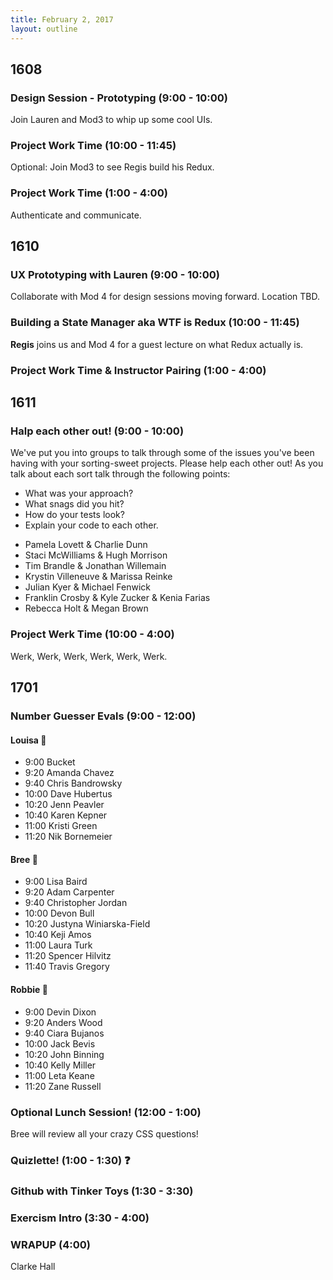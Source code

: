 ```yaml
---
title: February 2, 2017
layout: outline
---
```


## 1608

### Design Session - Prototyping (9:00 - 10:00)
Join Lauren and Mod3 to whip up some cool UIs.

### Project Work Time (10:00 - 11:45)
Optional: Join Mod3 to see Regis build his Redux.

### Project Work Time (1:00 - 4:00)
Authenticate and communicate.

## 1610

### UX Prototyping with Lauren (9:00 - 10:00)
Collaborate with Mod 4 for design sessions moving forward. Location TBD.

### Building a State Manager aka WTF is Redux (10:00 - 11:45)
**Regis** joins us and Mod 4 for a guest lecture on what Redux actually is.  

### Project Work Time & Instructor Pairing (1:00 - 4:00)

## 1611

### Halp each other out! (9:00 - 10:00)

We've put you into groups to talk through some of the issues you've been having with your sorting-sweet projects. Please help each other out!
As you talk about each sort talk through the following points:

  - What was your approach?
  - What snags did you hit?
  - How do your tests look?
  - Explain your code to each other. 

* Pamela Lovett & Charlie Dunn
* Staci McWilliams & Hugh Morrison
* Tim Brandle & Jonathan Willemain
* Krystin Villeneuve & Marissa Reinke
* Julian Kyer & Michael Fenwick
* Franklin Crosby & Kyle Zucker & Kenia Farias
* Rebecca Holt & Megan Brown

### Project Werk Time (10:00 - 4:00)

Werk, Werk, Werk, Werk, Werk, Werk.

## 1701

### Number Guesser Evals (9:00 - 12:00)

#### Louisa :hear_no_evil:

* 9:00 Bucket
* 9:20 Amanda Chavez
* 9:40 Chris Bandrowsky
* 10:00 Dave Hubertus
* 10:20 Jenn Peavler
* 10:40 Karen Kepner
* 11:00 Kristi Green
* 11:20 Nik Bornemeier

#### Bree  :see_no_evil:

* 9:00 Lisa Baird
* 9:20 Adam Carpenter
* 9:40 Christopher Jordan
* 10:00 Devon Bull
* 10:20 Justyna Winiarska-Field
* 10:40 Keji Amos
* 11:00 Laura Turk
* 11:20 Spencer Hilvitz
* 11:40 Travis Gregory

#### Robbie :speak_no_evil:

* 9:00 Devin Dixon
* 9:20 Anders Wood
* 9:40 Ciara Bujanos
* 10:00 Jack Bevis
* 10:20 John Binning
* 10:40 Kelly Miller
* 11:00 Leta Keane
* 11:20 Zane Russell

### Optional Lunch Session! (12:00 - 1:00)
Bree will review all your crazy CSS questions!

### Quizlette! (1:00 - 1:30) :question:

### Github with Tinker Toys (1:30 - 3:30)

### Exercism Intro (3:30 - 4:00)

### WRAPUP (4:00)
Clarke Hall
